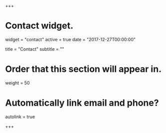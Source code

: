 +++
# Contact widget.
widget = "contact"
active = true
date = "2017-12-27T00:00:00"

title = "Contact"
subtitle = ""

# Order that this section will appear in.
weight = 50

# Automatically link email and phone?
autolink = true

+++

